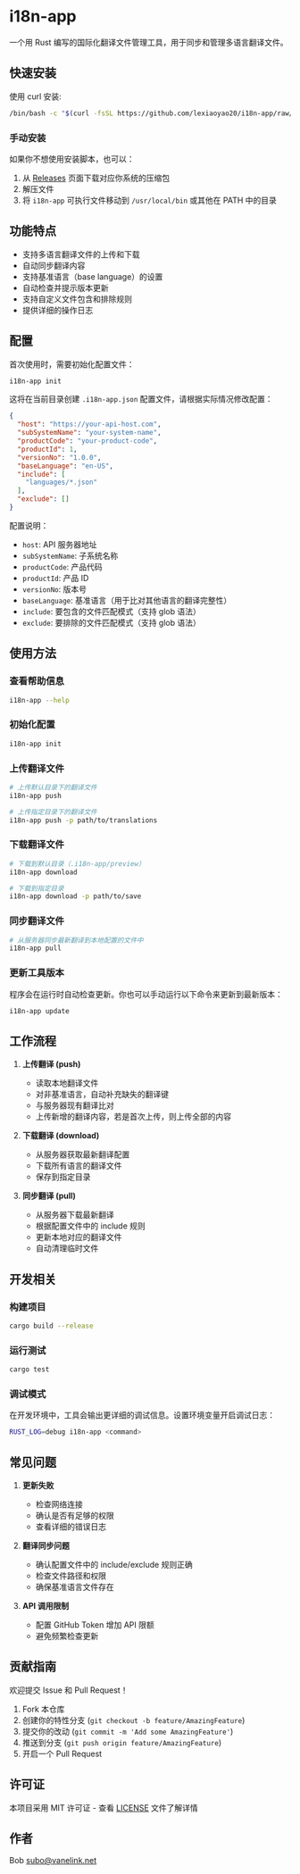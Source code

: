 # i18n-app

一个用 Rust 编写的国际化翻译文件管理工具，用于同步和管理多语言翻译文件。

## 快速安装

使用 curl 安装:

```bash
/bin/bash -c "$(curl -fsSL https://github.com/lexiaoyao20/i18n-app/raw/main/install.sh)"
```

### 手动安装

如果你不想使用安装脚本，也可以：

1. 从 [Releases](https://github.com/lexiaoyao20/i18n-app/releases) 页面下载对应你系统的压缩包
2. 解压文件
3. 将 `i18n-app` 可执行文件移动到 `/usr/local/bin` 或其他在 PATH 中的目录

## 功能特点

- 支持多语言翻译文件的上传和下载
- 自动同步翻译内容
- 支持基准语言（base language）的设置
- 自动检查并提示版本更新
- 支持自定义文件包含和排除规则
- 提供详细的操作日志

## 配置

首次使用时，需要初始化配置文件：

```bash
i18n-app init
```

这将在当前目录创建 `.i18n-app.json` 配置文件，请根据实际情况修改配置：

```json
{
  "host": "https://your-api-host.com",
  "subSystemName": "your-system-name",
  "productCode": "your-product-code",
  "productId": 1,
  "versionNo": "1.0.0",
  "baseLanguage": "en-US",
  "include": [
    "languages/*.json"
  ],
  "exclude": []
}
```

配置说明：
- `host`: API 服务器地址
- `subSystemName`: 子系统名称
- `productCode`: 产品代码
- `productId`: 产品 ID
- `versionNo`: 版本号
- `baseLanguage`: 基准语言（用于比对其他语言的翻译完整性）
- `include`: 要包含的文件匹配模式（支持 glob 语法）
- `exclude`: 要排除的文件匹配模式（支持 glob 语法）

## 使用方法

### 查看帮助信息

```bash
i18n-app --help
```

### 初始化配置

```bash
i18n-app init
```

### 上传翻译文件

```bash
# 上传默认目录下的翻译文件
i18n-app push

# 上传指定目录下的翻译文件
i18n-app push -p path/to/translations
```

### 下载翻译文件

```bash
# 下载到默认目录（.i18n-app/preview）
i18n-app download

# 下载到指定目录
i18n-app download -p path/to/save
```

### 同步翻译文件

```bash
# 从服务器同步最新翻译到本地配置的文件中
i18n-app pull
```

### 更新工具版本

程序会在运行时自动检查更新。你也可以手动运行以下命令来更新到最新版本：

```bash
i18n-app update
```

## 工作流程

1. **上传翻译 (push)**
   - 读取本地翻译文件
   - 对非基准语言，自动补充缺失的翻译键
   - 与服务器现有翻译比对
   - 上传新增的翻译内容，若是首次上传，则上传全部的内容

2. **下载翻译 (download)**
   - 从服务器获取最新翻译配置
   - 下载所有语言的翻译文件
   - 保存到指定目录

3. **同步翻译 (pull)**
   - 从服务器下载最新翻译
   - 根据配置文件中的 include 规则
   - 更新本地对应的翻译文件
   - 自动清理临时文件

## 开发相关

### 构建项目

```bash
cargo build --release
```

### 运行测试

```bash
cargo test
```

### 调试模式

在开发环境中，工具会输出更详细的调试信息。设置环境变量开启调试日志：

```bash
RUST_LOG=debug i18n-app <command>
```

## 常见问题

1. **更新失败**
   - 检查网络连接
   - 确认是否有足够的权限
   - 查看详细的错误日志

2. **翻译同步问题**
   - 确认配置文件中的 include/exclude 规则正确
   - 检查文件路径和权限
   - 确保基准语言文件存在

3. **API 调用限制**
   - 配置 GitHub Token 增加 API 限额
   - 避免频繁检查更新

## 贡献指南

欢迎提交 Issue 和 Pull Request！

1. Fork 本仓库
2. 创建你的特性分支 (`git checkout -b feature/AmazingFeature`)
3. 提交你的改动 (`git commit -m 'Add some AmazingFeature'`)
4. 推送到分支 (`git push origin feature/AmazingFeature`)
5. 开启一个 Pull Request

## 许可证

本项目采用 MIT 许可证 - 查看 [LICENSE](LICENSE) 文件了解详情

## 作者

Bob <subo@vanelink.net>
